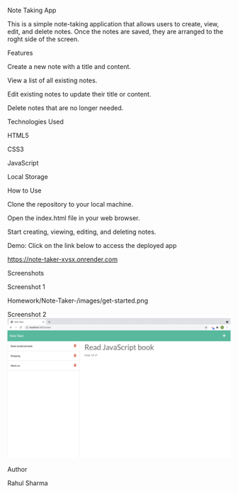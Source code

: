 Note Taking App

This is a simple note-taking application that allows users to create, view, edit, and delete notes. Once the notes are saved, they are arranged to the roght side of the screen.


Features


Create a new note with a title and content.

View a list of all existing notes.

Edit existing notes to update their title or content.

Delete notes that are no longer needed.


Technologies Used


HTML5

CSS3

JavaScript

Local Storage


How to Use


Clone the repository to your local machine.

Open the index.html file in your web browser.

Start creating, viewing, editing, and deleting notes.


Demo: Click on the link below to access the deployed app

https://note-taker-xvsx.onrender.com


Screenshots

Screenshot 1

Homework/Note-Taker-/images/get-started.png


Screenshot 2
![alt text](images/notes.png)



Author


Rahul Sharma